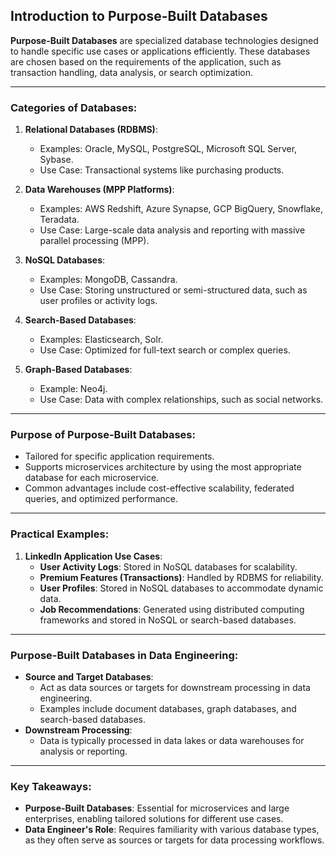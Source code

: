 ## Introduction to Purpose-Built Databases

**Purpose-Built Databases** are specialized database technologies designed to handle specific use cases or applications efficiently. These databases are chosen based on the requirements of the application, such as transaction handling, data analysis, or search optimization.

---

### **Categories of Databases**:

1. **Relational Databases (RDBMS)**:

   - Examples: Oracle, MySQL, PostgreSQL, Microsoft SQL Server, Sybase.
   - Use Case: Transactional systems like purchasing products.

2. **Data Warehouses (MPP Platforms)**:

   - Examples: AWS Redshift, Azure Synapse, GCP BigQuery, Snowflake, Teradata.
   - Use Case: Large-scale data analysis and reporting with massive parallel processing (MPP).

3. **NoSQL Databases**:

   - Examples: MongoDB, Cassandra.
   - Use Case: Storing unstructured or semi-structured data, such as user profiles or activity logs.

4. **Search-Based Databases**:

   - Examples: Elasticsearch, Solr.
   - Use Case: Optimized for full-text search or complex queries.

5. **Graph-Based Databases**:
   - Example: Neo4j.
   - Use Case: Data with complex relationships, such as social networks.

---

### **Purpose of Purpose-Built Databases**:

- Tailored for specific application requirements.
- Supports microservices architecture by using the most appropriate database for each microservice.
- Common advantages include cost-effective scalability, federated queries, and optimized performance.

---

### **Practical Examples**:

1. **LinkedIn Application Use Cases**:
   - **User Activity Logs**: Stored in NoSQL databases for scalability.
   - **Premium Features (Transactions)**: Handled by RDBMS for reliability.
   - **User Profiles**: Stored in NoSQL databases to accommodate dynamic data.
   - **Job Recommendations**: Generated using distributed computing frameworks and stored in NoSQL or search-based databases.

---

### **Purpose-Built Databases in Data Engineering**:

- **Source and Target Databases**:
  - Act as data sources or targets for downstream processing in data engineering.
  - Examples include document databases, graph databases, and search-based databases.
- **Downstream Processing**:
  - Data is typically processed in data lakes or data warehouses for analysis or reporting.

---

### **Key Takeaways**:

- **Purpose-Built Databases**: Essential for microservices and large enterprises, enabling tailored solutions for different use cases.
- **Data Engineer's Role**: Requires familiarity with various database types, as they often serve as sources or targets for data processing workflows.
